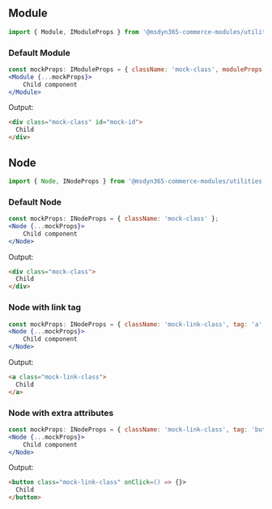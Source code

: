 
## Module

```js static
import { Module, IModuleProps } from '@msdyn365-commerce-modules/utilities';
```

### Default Module
```jsx
const mockProps: IModuleProps = { className: 'mock-class', moduleProps: { id: 'mock-id', renderModuleAttributes: () => {} } };
<Module {...mockProps}>
    Child component
</Module>
```
Output:
```html static
<div class="mock-class" id="mock-id">
  Child
</div>
```

## Node

```js static
import { Node, INodeProps } from '@msdyn365-commerce-modules/utilities';
```

### Default Node
```jsx
const mockProps: INodeProps = { className: 'mock-class' };
<Node {...mockProps}>
    Child component
</Node>
```
Output:
```html static
<div class="mock-class">
  Child
</div>
```

### Node with link tag
```jsx
const mockProps: INodeProps = { className: 'mock-link-class', tag: 'a' };
<Node {...mockProps}>
    Child component
</Node>
```
Output:
```html static
<a class="mock-link-class">
  Child
</a>
```

### Node with extra attributes
```jsx
const mockProps: INodeProps = { className: 'mock-link-class', tag: 'button', onClick: () => {} };
<Node {...mockProps}>
    Child component
</Node>
```
Output:
```html static
<button class="mock-link-class" onClick=() => {}>
  Child
</button>
```